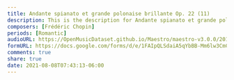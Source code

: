 ```yaml
---
title: Andante spianato et grande polonaise brillante Op. 22 (11)
description: This is the description for Andante spianato et grande polonaise brillante Op. 22 by Frédéric Chopin
composers: [Frédéric Chopin]
periods: [Romantic]
audioURL: https://OpenMusicDataset.github.io/Maestro/maestro-v3.0.0/2015/MIDI-Unprocessed_R2_D2-19-21-22_mid--AUDIO-from_mp3_22_R2_2015_wav--4.midi
formURL: https://docs.google.com/forms/d/e/1FAIpQLSdaiA5qYbBB-Mm6lw3CmC981tn0Ta7tPVo1zpDLnxqvqUQX-w/viewform
comments: true
share: true
date: 2021-08-08T07:43:13-06:00
---
```

